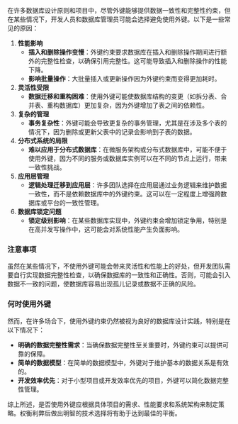 在许多数据库设计原则和项目中，尽管外键能够提供数据一致性和完整性约束，但在某些情况下，开发人员和数据库管理员可能会选择避免使用外键。以下是一些常见的原因：

1. **性能影响**
    - **插入和删除操作变慢**：外键约束要求数据库在插入和删除操作期间进行额外的完整性检查，以确保引用完整性。这可能导致插入和删除操作的性能下降。
    - **影响批量操作**：大批量插入或更新操作因为外键约束而变得更加耗时。
2. **灵活性受限**
    - **数据迁移和重构困难**：使用外键可能使数据库结构的变更（如拆分表、合并表、重构数据库）更加复杂，因为外键增加了表之间的依赖性。
3. **复杂的管理**
    - **事务复杂性**：外键可能会导致更复杂的事务管理，尤其是在涉及多个表的情况下，因为删除或更新父表中的记录会影响到子表的数据。
4. **分布式系统的局限**
    - **难以应用于分布式数据库**：在微服务架构或分布式数据库中，可能不便于使用外键，因为不同的服务或数据库实例可以在不同的节点上运行，带来一致性挑战。
5. **应用层管理**
    - **逻辑处理迁移到应用层**：许多团队选择在应用层通过业务逻辑来维护数据一致性，而不是依赖数据库中的外键约束。这可以在一定程度上增强跨数据库或平台的一致性管理。
6. **数据库锁定问题**
    - **锁定级别影响**：在某些数据库实现中，外键约束会增加锁定争用，特别是在高并发写操作中，这可能会对系统性能产生负面影响。

### 注意事项

虽然在某些情况下，不使用外键可能会带来灵活性和性能上的好处，但开发团队需要自行实现数据完整性检查，以确保数据库的一致性和正确性。否则，可能会引入数据不一致的问题，使数据库容易出现孤儿记录或数据不正确的风险。

### 何时使用外键

然而，在许多场合下，使用外键约束仍然被视为良好的数据库设计实践，特别是在以下情况下：

- **明确的数据完整性需求**：当确保数据完整性至关重要时，外键约束可以提供可靠的保障。
- **简单的数据模型**：在简单的数据模型中，外键对于维护基本的数据关系是有效的。
- **开发效率优先**：对于小型项目或开发效率优先的项目，外键可以简化数据完整性管理。

综上所述，是否使用外键应根据具体项目的需求、性能要求和系统架构来制定策略。权衡利弊后做出明智的技术选择将有助于达到最佳的平衡。
